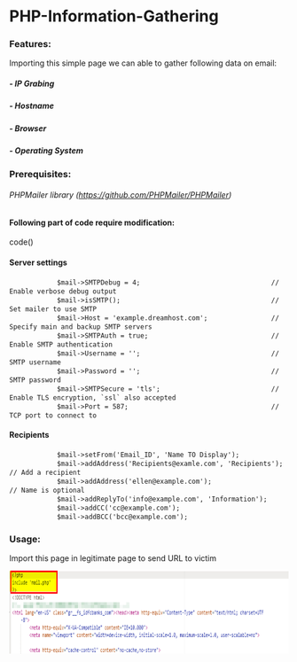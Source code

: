 # PHP-Information-Gathering

### Features:

Importing this simple page we can able to gather following data on email:

##### - IP Grabing<br />
##### - Hostname<br />
##### - Browser<br />
##### - Operating System<br />

### Prerequisites:

###### PHPMailer library (https://github.com/PHPMailer/PHPMailer)

#### Following part of code require modification:

code()

#### Server settings
                $mail->SMTPDebug = 4;                                 // Enable verbose debug output
                $mail->isSMTP();                                      // Set mailer to use SMTP
                $mail->Host = 'example.dreamhost.com';                // Specify main and backup SMTP servers
                $mail->SMTPAuth = true;                               // Enable SMTP authentication
                $mail->Username = '';                                 // SMTP username
                $mail->Password = '';                                 // SMTP password
                $mail->SMTPSecure = 'tls';                            // Enable TLS encryption, `ssl` also accepted
                $mail->Port = 587;                                    // TCP port to connect to

#### Recipients
                $mail->setFrom('Email_ID', 'Name TO Display');
                $mail->addAddress('Recipients@examle.com', 'Recipients');      // Add a recipient   
                $mail->addAddress('ellen@example.com');                        // Name is optional
                $mail->addReplyTo('info@example.com', 'Information');
                $mail->addCC('cc@example.com');
                $mail->addBCC('bcc@example.com');
                
### Usage:

Import this page in legitimate page to send URL to victim

<img src="Import.png" width="600" height="150" title="Imported File">
                
